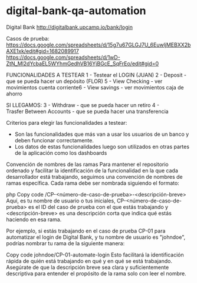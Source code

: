 # digital-bank-qa-automation

Digital Bank
http://digitalbank.upcamp.io/bank/login

Casos de prueba:
https://docs.google.com/spreadsheets/d/15g7u67GLGJ7U_6EuwljMEBXX2bAXE1xk/edit#gid=1682089917
https://docs.google.com/spreadsheets/d/1wD-ZtN_Ml2dYcbaEL5WYhmGedhVB16YjBGcE_SqFrEo/edit#gid=0

FUNCIONALIDADES A TESTEAR
1 - Testear el LOGIN (JUAN) 
2 - Deposit - que se pueda hacer un depósito (FLOR)
5 - View Checking - ver movimientos cuenta corriente6 - View savings - ver movimientos caja de ahorro

SI LLEGAMOS:
3 - Withdraw - que se pueda hacer un retiro
4 - Trasfer Between Accounts - que se pueda hacer una transferencia

Criterios para elegir las funcionalidades a testear:
- Son las funcionalidades que más van a usar los usuarios de un banco y deben funcionar correctamente. 
- Los datos de estas funcionalidades luego son utilizados en otras partes de la aplicación como los dashboards

Convención de nombres de las ramas
Para mantener el repositorio ordenado y facilitar la identificación de la funcionalidad en la que cada desarrollador está trabajando, seguimos una convención de nombres de ramas específica. Cada rama debe ser nombrada siguiendo el formato:

php
Copy code
<nombre-de-usuario>/CP-<número-de-caso-de-prueba>-<descripción-breve>
Aquí, <nombre-de-usuario> es tu nombre de usuario o tus iniciales, CP-<número-de-caso-de-prueba> es el ID del caso de prueba con el que estás trabajando y <descripción-breve> es una descripción corta que indica qué estás haciendo en esa rama.

Por ejemplo, si estás trabajando en el caso de prueba CP-01 para automatizar el login de Digital Bank, y tu nombre de usuario es "johndoe", podrías nombrar tu rama de la siguiente manera:

Copy code
johndoe/CP-01-automate-login
Esto facilitará la identificación rápida de quién está trabajando en qué y en qué se está trabajando. Asegúrate de que la descripción breve sea clara y suficientemente descriptiva para entender el propósito de la rama solo con leer el nombre.
